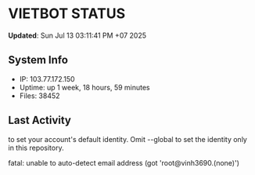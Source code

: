 # VIETBOT STATUS
**Updated**: Sun Jul 13 03:11:41 PM +07 2025

## System Info
- IP: 103.77.172.150
- Uptime: up 1 week, 18 hours, 59 minutes
- Files: 38452

## Last Activity

to set your account's default identity.
Omit --global to set the identity only in this repository.

fatal: unable to auto-detect email address (got 'root@vinh3690.(none)')

